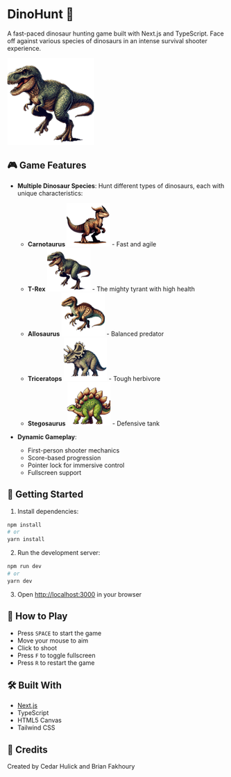 # DinoHunt 🦖

A fast-paced dinosaur hunting game built with Next.js and TypeScript. Face off against various species of dinosaurs in an intense survival shooter experience.

<img src="public/assets/dinosaurs/t-rex.png" alt="T-Rex" width="200"/>

## 🎮 Game Features

- **Multiple Dinosaur Species**: Hunt different types of dinosaurs, each with unique characteristics:
  - **Carnotaurus** <img src="public/assets/dinosaurs/carnotaurus.png" alt="Carnotaurus" width="100"/> - Fast and agile
  - **T-Rex** <img src="public/assets/dinosaurs/t-rex.png" alt="T-Rex" width="100"/> - The mighty tyrant with high health
  - **Allosaurus** <img src="public/assets/dinosaurs/allosaurus.png" alt="Allosaurus" width="100"/> - Balanced predator
  - **Triceratops** <img src="public/assets/dinosaurs/triceratops.png" alt="Triceratops" width="100"/> - Tough herbivore
  - **Stegosaurus** <img src="public/assets/dinosaurs/stegosaurus.png" alt="Stegosaurus" width="100"/> - Defensive tank

- **Dynamic Gameplay**:
  - First-person shooter mechanics
  - Score-based progression
  - Pointer lock for immersive control
  - Fullscreen support

## 🚀 Getting Started

1. Install dependencies:
```bash
npm install
# or
yarn install
```

2. Run the development server:
```bash
npm run dev
# or
yarn dev
```

3. Open [http://localhost:3000](http://localhost:3000) in your browser

## 🎯 How to Play

- Press `SPACE` to start the game
- Move your mouse to aim
- Click to shoot
- Press `F` to toggle fullscreen
- Press `R` to restart the game

## 🛠️ Built With

- [Next.js](https://nextjs.org/)
- TypeScript
- HTML5 Canvas
- Tailwind CSS

## 👥 Credits

Created by Cedar Hulick and Brian Fakhoury

